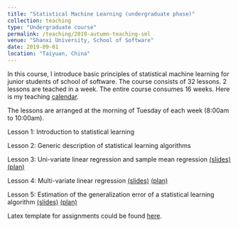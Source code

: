 ```yaml
---
title: "Statistical Machine Learning (undergraduate phase)"
collection: teaching
type: "Undergraduate course"
permalink: /teaching/2019-autumn-teaching-sml
venue: "Shanxi University, School of Software"
date: 2019-09-01
location: "Taiyuan, China"
---
```


In this course, I introduce basic principles of statistical machine learning for junior students of school of software.
The course consists of 32 lessons. 2 lessons are teached in a week. The entire course consumes 16 weeks. Here is my teaching [calendar](https://rambowang.github.io/files/2019SEStatLearn/teachcalendar.pdf).

The lessons are arranged at the morning of Tuesday of each week (8:00am to 10:00am).

Lesson 1: Introduction to statistical learning 

Lesson 2: Generic description of statistical learning algorithms

Lesson 3: Uni-variate linear regression and sample mean regression [(slides)](https://rambowang.github.io/files/2019SEStatLearn/slides3.pdf) [(plan)](https://rambowang.github.io/files/2019SEStatLearn/teachplan3.pdf)

Lesson 4: Multi-variate linear regression [(slides)](https://rambowang.github.io/files/2019SEStatLearn/slides4.pdf) [(plan)](https://rambowang.github.io/files/2019SEStatLearn/teachplan4.pdf)

Lesson 5: Estimation of the generalization error of a statistical learning algorithm [(slides)](https://rambowang.github.io/files/2019SEStatLearn/slides5.pdf) [(plan)](https://rambowang.github.io/files/2019SEStatLearn/teachplan5.pdf)

Latex template for assignments could be found [here](https://rambowang.github.io/files/2019SEStatLearn/assignment_template.zip).
